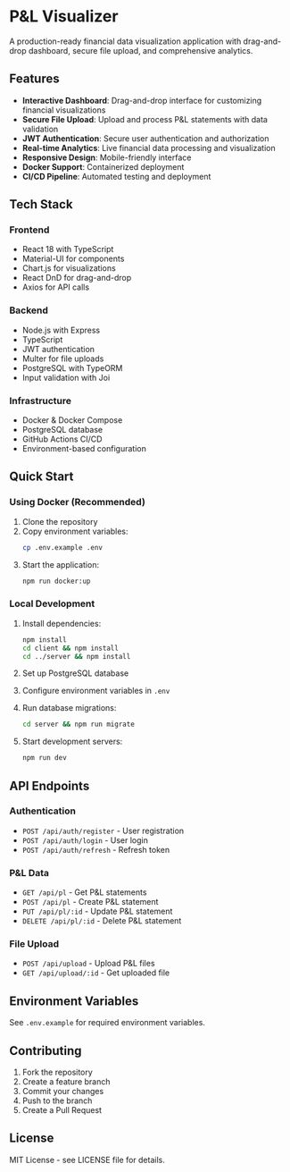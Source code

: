 # P&L Visualizer

A production-ready financial data visualization application with drag-and-drop dashboard, secure file upload, and comprehensive analytics.

## Features

- **Interactive Dashboard**: Drag-and-drop interface for customizing financial visualizations
- **Secure File Upload**: Upload and process P&L statements with data validation
- **JWT Authentication**: Secure user authentication and authorization
- **Real-time Analytics**: Live financial data processing and visualization
- **Responsive Design**: Mobile-friendly interface
- **Docker Support**: Containerized deployment
- **CI/CD Pipeline**: Automated testing and deployment

## Tech Stack

### Frontend
- React 18 with TypeScript
- Material-UI for components
- Chart.js for visualizations
- React DnD for drag-and-drop
- Axios for API calls

### Backend
- Node.js with Express
- TypeScript
- JWT authentication
- Multer for file uploads
- PostgreSQL with TypeORM
- Input validation with Joi

### Infrastructure
- Docker & Docker Compose
- PostgreSQL database
- GitHub Actions CI/CD
- Environment-based configuration

## Quick Start

### Using Docker (Recommended)

1. Clone the repository
2. Copy environment variables:
   ```bash
   cp .env.example .env
   ```
3. Start the application:
   ```bash
   npm run docker:up
   ```

### Local Development

1. Install dependencies:
   ```bash
   npm install
   cd client && npm install
   cd ../server && npm install
   ```

2. Set up PostgreSQL database

3. Configure environment variables in `.env`

4. Run database migrations:
   ```bash
   cd server && npm run migrate
   ```

5. Start development servers:
   ```bash
   npm run dev
   ```

## API Endpoints

### Authentication
- `POST /api/auth/register` - User registration
- `POST /api/auth/login` - User login
- `POST /api/auth/refresh` - Refresh token

### P&L Data
- `GET /api/pl` - Get P&L statements
- `POST /api/pl` - Create P&L statement
- `PUT /api/pl/:id` - Update P&L statement
- `DELETE /api/pl/:id` - Delete P&L statement

### File Upload
- `POST /api/upload` - Upload P&L files
- `GET /api/upload/:id` - Get uploaded file

## Environment Variables

See `.env.example` for required environment variables.

## Contributing

1. Fork the repository
2. Create a feature branch
3. Commit your changes
4. Push to the branch
5. Create a Pull Request

## License

MIT License - see LICENSE file for details.